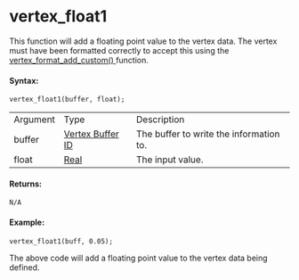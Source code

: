 # vertex_float1

This function will add a floating point value to the vertex data. The
vertex must have been formatted correctly to accept this using the [
vertex_format_add_custom() ](vertex_format_add_custom) function.

#### Syntax:

``` gml
vertex_float1(buffer, float);
```

|          |                                                                                                                   |                                         |
|----------|-------------------------------------------------------------------------------------------------------------------|-----------------------------------------|
| Argument | Type                                                                                                              | Description                             |
| buffer   |  [Vertex Buffer ID](../../../../../GameMaker_Language/GML_Reference/Drawing/Primitives/vertex_create_buffer)  | The buffer to write the information to. |
| float    |  [Real](../../../../../GameMaker_Language/GML_Overview/Data_Types)                                            | The input value.                        |

#### Returns:

``` gml
N/A
```

#### Example:

``` gml
vertex_float1(buff, 0.05);
```

The above code will add a floating point value to the vertex data being
defined.
